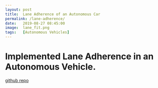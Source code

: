 ```yaml
---
layout: post
title:  Lane Adherence of an Autonomous Car
permalink: /lane-adherence/
date:   2019-08-27 08:45:00
image:  lane_fit.png
tags:   [Autonomous Vehicles]
---
```

# Implemented Lane Adherence in an Autonomous Vehicle.

[github repo](https://github.com/ashwath-karthikeyan/autonomous-car-lane-detection)